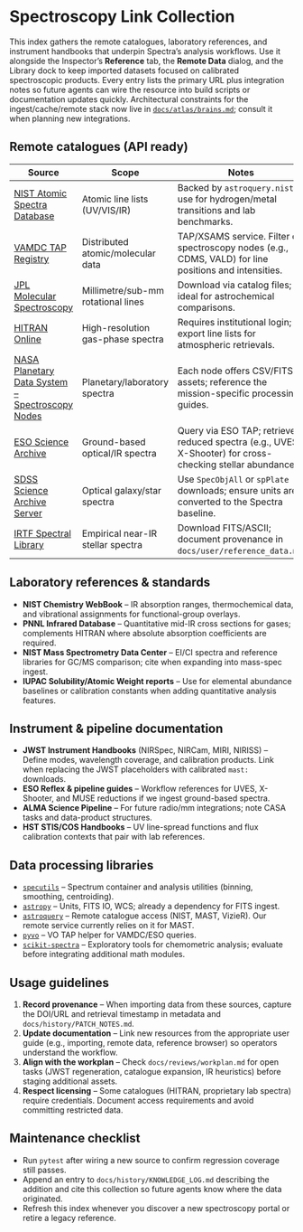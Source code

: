 # Spectroscopy Link Collection

This index gathers the remote catalogues, laboratory references, and instrument
handbooks that underpin Spectra’s analysis workflows. Use it alongside the
Inspector’s **Reference** tab, the **Remote Data** dialog, and the Library dock
to keep imported datasets focused on calibrated spectroscopic products. Every
entry lists the primary URL plus integration notes so future agents can wire the
resource into build scripts or documentation updates quickly. Architectural
constraints for the ingest/cache/remote stack now live in
[`docs/atlas/brains.md`](./atlas/brains.md); consult it when planning new
integrations.

## Remote catalogues (API ready)

| Source | Scope | Notes |
| --- | --- | --- |
| [NIST Atomic Spectra Database](https://physics.nist.gov/asd) | Atomic line lists (UV/VIS/IR) | Backed by `astroquery.nist`; use for hydrogen/metal transitions and lab benchmarks. |
| [VAMDC TAP Registry](https://portal.vamdc.eu/vamdc_portal/home.seam) | Distributed atomic/molecular data | TAP/XSAMS service. Filter on spectroscopy nodes (e.g., CDMS, VALD) for line positions and intensities. |
| [JPL Molecular Spectroscopy](https://spec.jpl.nasa.gov/) | Millimetre/sub-mm rotational lines | Download via catalog files; ideal for astrochemical comparisons. |
| [HITRAN Online](https://hitran.org/) | High-resolution gas-phase spectra | Requires institutional login; export line lists for atmospheric retrievals. |
| [NASA Planetary Data System – Spectroscopy Nodes](https://pds.nasa.gov/datasearch/subscriptions-topics.shtml#spectroscopy) | Planetary/laboratory spectra | Each node offers CSV/FITS assets; reference the mission-specific processing guides. |
| [ESO Science Archive](https://archive.eso.org/cms.html) | Ground-based optical/IR spectra | Query via ESO TAP; retrieve reduced spectra (e.g., UVES, X-Shooter) for cross-checking stellar abundances. |
| [SDSS Science Archive Server](https://sas.sdss.org/) | Optical galaxy/star spectra | Use `SpecObjAll` or `spPlate` downloads; ensure units are converted to the Spectra baseline. |
| [IRTF Spectral Library](https://irtfweb.ifa.hawaii.edu/~spex/IRTF_Spectral_Library/) | Empirical near-IR stellar spectra | Download FITS/ASCII; document provenance in `docs/user/reference_data.md`. |

## Laboratory references & standards

- **NIST Chemistry WebBook** – IR absorption ranges, thermochemical data, and
  vibrational assignments for functional-group overlays.
- **PNNL Infrared Database** – Quantitative mid-IR cross sections for gases;
  complements HITRAN where absolute absorption coefficients are required.
- **NIST Mass Spectrometry Data Center** – EI/CI spectra and reference libraries
  for GC/MS comparison; cite when expanding into mass-spec ingest.
- **IUPAC Solubility/Atomic Weight reports** – Use for elemental abundance
  baselines or calibration constants when adding quantitative analysis features.

## Instrument & pipeline documentation

- **JWST Instrument Handbooks** (NIRSpec, NIRCam, MIRI, NIRISS) – Define modes,
  wavelength coverage, and calibration products. Link when replacing the JWST
  placeholders with calibrated `mast:` downloads.
- **ESO Reflex & pipeline guides** – Workflow references for UVES, X-Shooter,
  and MUSE reductions if we ingest ground-based spectra.
- **ALMA Science Pipeline** – For future radio/mm integrations; note CASA tasks
  and data-product structures.
- **HST STIS/COS Handbooks** – UV line-spread functions and flux calibration
  contexts that pair with lab references.

## Data processing libraries

- [`specutils`](https://specutils.readthedocs.io/) – Spectrum container and
  analysis utilities (binning, smoothing, centroiding).
- [`astropy`](https://docs.astropy.org/en/stable/) – Units, FITS IO, WCS; already
  a dependency for FITS ingest.
- [`astroquery`](https://astroquery.readthedocs.io/) – Remote catalogue access
  (NIST, MAST, VizieR). Our remote service currently relies on it for MAST.
- [`pyvo`](https://pyvo.readthedocs.io/) – VO TAP helper for VAMDC/ESO queries.
- [`scikit-spectra`](https://pypi.org/project/scikit-spectra/) – Exploratory tools
  for chemometric analysis; evaluate before integrating additional math modules.

## Usage guidelines

1. **Record provenance** – When importing data from these sources, capture the
   DOI/URL and retrieval timestamp in metadata and `docs/history/PATCH_NOTES.md`.
2. **Update documentation** – Link new resources from the appropriate user guide
   (e.g., importing, remote data, reference browser) so operators understand the
   workflow.
3. **Align with the workplan** – Check `docs/reviews/workplan.md` for open tasks
   (JWST regeneration, catalogue expansion, IR heuristics) before staging
   additional assets.
4. **Respect licensing** – Some catalogues (HITRAN, proprietary lab spectra)
   require credentials. Document access requirements and avoid committing
   restricted data.

## Maintenance checklist

- Run `pytest` after wiring a new source to confirm regression coverage still
  passes.
- Append an entry to `docs/history/KNOWLEDGE_LOG.md` describing the addition and
  cite this collection so future agents know where the data originated.
- Refresh this index whenever you discover a new spectroscopy portal or retire a
  legacy reference.
